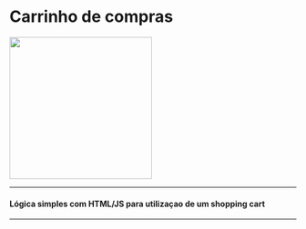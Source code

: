 # Carrinho de compras

<img src="https://i.pinimg.com/736x/3e/bf/39/3ebf39757e5a79e24940cbbb48fed06f.jpg"  width=250>

---

#### Lógica simples com HTML/JS para utilizaçao de um shopping cart

---
